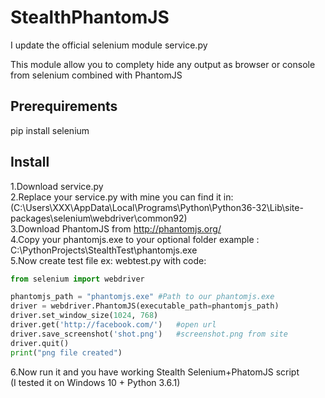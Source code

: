 # StealthPhantomJS
I update the official selenium module service.py 

This module allow you to complety hide any output as browser or console from selenium combined with PhantomJS

## Prerequirements<br/>
pip install selenium


## Install
1.Download service.py <br/>
2.Replace your service.py with mine you can find it in: <br />
(C:\Users\XXX\AppData\Local\Programs\Python\Python36-32\Lib\site-packages\selenium\webdriver\common92\)<br/>
3.Download PhantomJS from http://phantomjs.org/ <br/>
4.Copy your phantomjs.exe to your optional folder example : C:\PythonProjects\StealthTest\phantomjs.exe<br/>
5.Now create test file ex: webtest.py with code:<br/>

```python
from selenium import webdriver

phantomjs_path = "phantomjs.exe" #Path to our phantomjs.exe
driver = webdriver.PhantomJS(executable_path=phantomjs_path) 
driver.set_window_size(1024, 768)
driver.get('http://facebook.com/')   #open url
driver.save_screenshot('shot.png')   #screenshot.png from site
driver.quit()
print("png file created")
```

6.Now run it and you have working Stealth Selenium+PhatomJS script<br/>
(I tested it on Windows 10 + Python 3.6.1)
